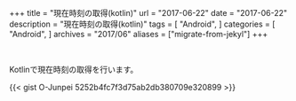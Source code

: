 +++
title = "現在時刻の取得(kotlin)"
url = "2017-06-22"
date = "2017-06-22"
description = "現在時刻の取得(kotlin)"
tags = [
    "Android",
]
categories = [
    "Android",
]
archives = "2017/06"
aliases = ["migrate-from-jekyl"]
+++

<br>

Kotlinで現在時刻の取得を行います。

{{< gist O-Junpei 5252b4fc7f3d75ab2db380709e320899 >}}
